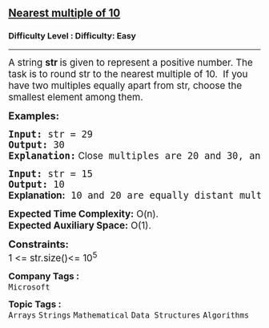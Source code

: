 <h2><a href="https://www.geeksforgeeks.org/problems/nearest-multiple-of-102437/1">Nearest multiple of 10</a></h2><h3>Difficulty Level : Difficulty: Easy</h3><hr><div class="problems_problem_content__Xm_eO" bis_skin_checked="1"><p><span style="font-size: 14pt;">A string&nbsp;<strong>str&nbsp;</strong>is given to represent a positive number. The task is to round str to the nearest multiple of 10.&nbsp; </span><span style="font-size: 14pt;">If you have two multiples equally apart from str, choose the smallest element among them.</span></p>
<p><span style="font-size: 20px;"><strong>Examples:<br></strong></span></p>
<pre><span style="font-size: 14pt;"><strong>Input:</strong> str = 29 <br><strong>Output:</strong> 30<br><strong>Explanation:</strong></span><strong style="font-size: 14pt; font-family: -apple-system, BlinkMacSystemFont, 'Segoe UI', Roboto, Oxygen, Ubuntu, Cantarell, 'Open Sans', 'Helvetica Neue', sans-serif;"><span style="font-size: 14pt;"> </span></strong><span style="font-size: 14pt; font-family: -apple-system, BlinkMacSystemFont, 'Segoe UI', Roboto, Oxygen, Ubuntu, Cantarell, 'Open Sans', 'Helvetica Neue', sans-serif;"><span style="font-size: 14pt;">Close</span></span><span style="font-size: 14pt;"> multiples are 20 and 30, and</span><span style="font-size: 14pt;"> 30 is the nearest to 29.</span><strong style="font-size: 14pt; font-family: -apple-system, BlinkMacSystemFont, 'Segoe UI', Roboto, Oxygen, Ubuntu, Cantarell, 'Open Sans', 'Helvetica Neue', sans-serif;"> </strong></pre>
<pre><span style="font-size: 20px;"><span style="font-size: 14pt;"><strong>Input:</strong> str = 15<br><strong>Output:</strong> 10<br></span><strong style="font-size: 14pt; font-family: -apple-system, BlinkMacSystemFont, 'Segoe UI', Roboto, Oxygen, Ubuntu, Cantarell, 'Open Sans', 'Helvetica Neue', sans-serif;">Explanation:</strong></span><span style="font-size: 14pt;"> 10 and 20 are equally distant multiples from 20. The smallest of the two is 10.</span></pre>
<p><span style="font-size: 14pt;"><strong>Expected Time Complexity:</strong> O(n).<br><strong>Expected Auxiliary Space:</strong>&nbsp;O(1).</span></p>
<p><span style="font-size: 20px;"><strong>Constraints:</strong><br><span style="font-size: 14pt;">1 &lt;= str.size()&lt;= 10<sup>5</sup></span></span></p></div><p><span style=font-size:18px><strong>Company Tags : </strong><br><code>Microsoft</code>&nbsp;<br><p><span style=font-size:18px><strong>Topic Tags : </strong><br><code>Arrays</code>&nbsp;<code>Strings</code>&nbsp;<code>Mathematical</code>&nbsp;<code>Data Structures</code>&nbsp;<code>Algorithms</code>&nbsp;